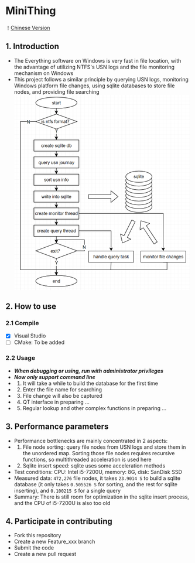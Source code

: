 # MiniThing

！[Chinese Version](./README.ch.md)

## 1. Introduction
- The Everything software on Windows is very fast in file location, with the advantage of utilizing NTFS's USN logs and the file monitoring mechanism on Windows
- This project follows a similar principle by querying USN logs, monitoring Windows platform file changes, using sqlite databases to store file nodes, and providing file searching
![Architecture](./Docs/Pictures/Architecture.png)

## 2. How to use

### 2.1 Compile
- [x] Visual Studio
- [ ] CMake: To be added

### 2.2 Usage
- ***When debugging or using, run with administrator privileges***
- ***Now only support command line***
- 1. It will take a while to build the database for the first time
- 2. Enter the file name for searching
- 3. File change will also be captured
- 4. QT interface in preparing ...
- 5. Regular lookup and other complex functions in preparing ...

## 3. Performance parameters
- Performance bottlenecks are mainly concentrated in 2 aspects:
- 1. File node sorting: query file nodes from USN logs and store them in the unordered map. Sorting those file nodes requires recursive functions, so multithreaded acceleration is used here
- 2. Sqlite insert speed: sqlite uses some acceleration methods
- Test conditions: CPU: Intel i5-7200U, memory: 8G, disk: SanDisk SSD
- Measured data: `472,276` file nodes, it takes `23.9014 S` to build a sqlite database (it only takes `0.505526 S` for sorting, and the rest for sqlite inserting), and `0.100215 S` for a single query
- Summary: There is still room for optimization in the sqlite insert process, and the CPU of i5-7200U is also too old

## 4. Participate in contributing
- Fork this repository
- Create a new Feature_xxx branch
- Submit the code
- Create a new pull request
